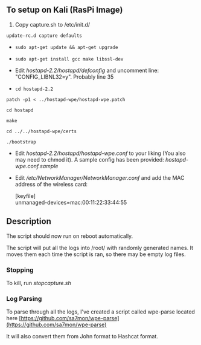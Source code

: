 ## To setup on Kali (RasPi Image)

1.  Copy capture.sh to /etc/init.d/ 

  ```update-rc.d capture defaults```

*  ```sudo apt-get update && apt-get upgrade```

* ```sudo apt-get install gcc make libssl-dev ```

* Edit _hostapd-2.2/hostapd/defconfig_ and uncomment line:
"CONFIG_LIBNL32=y". Probably line 35

*  ```cd hostapd-2.2```

  ```patch -p1 < ../hostapd-wpe/hostapd-wpe.patch``` 

  ```cd hostapd```

  ```make```

  ```cd ../../hostapd-wpe/certs```

  ```./bootstrap```

* Edit _hostapd-2.2/hostapd/hostapd-wpe.conf_ to your liking (You also may need to chmod it). A sample config has been provided: _hostapd-wpe.conf.sample_


*  Edit _/etc/NetworkManager/NetworkManager.conf_ and add the MAC address of the wireless card:

    [keyfile]<br/>
    unmanaged-devices=mac:00:11:22:33:44:55

## Description
The script should now run on reboot automatically. 

The script will put all the logs into /root/ with randomly generated names. It moves them each time the script is ran, so there may be empty log files. 

### Stopping 
To kill, run _stopcapture.sh_

### Log Parsing
To parse through all the logs, I've created a script called wpe-parse located here [https://github.com/sa7mon/wpe-parse](https://github.com/sa7mon/wpe-parse) 

It will also convert them from John format to Hashcat format.
